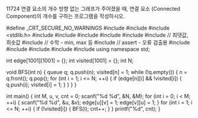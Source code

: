 11724 연결 요소의 개수
방향 없는 그래프가 주어졌을 때, 연결 요소 (Connected Component)의 개수를 구하는 프로그램을 작성하시오.



#define _CRT_SECURE_NO_WARNINGS
#include <numeric>
#include <cstdio>
#include <stdlib.h>
#include <iostream>
#include <cstring>
#include <string>
#include <algorithm>
#include <vector>
#include <climits>   // 최댓값, 최솟값
#include <cmath>   // 수학 - min, max 등
#include <cassert>   // assert - 오류 검출용
#include <queue>
#include <stack>
#include <deque>
#include <map>
#include <set>
using namespace std;

int edge[1001][1001] = {};
int visited[1001] = {};
int N;

void BFS(int n) {
	queue<int> q;
	q.push(n);
	visited[n] = 1;
	while (!q.empty()) {
		n = q.front();
		q.pop();
		for (int i = 1; i <= N; ++i) {
			if (edge[n][i] && !visited[i]) {
				q.push(i);
				visited[i] = 1;
			}
		}
	}
}

int main() {
	int M, u, v, cnt = 0;
	scanf("%d %d", &N, &M);
	for (int i = 0; i < M; ++i) {
		scanf("%d %d", &u, &v);
		edge[u][v] = 1;
		edge[v][u] = 1;
	}
	for (int i = 1; i <= N; ++i) {
		if (!visited[i]) {
			BFS(i);
			cnt++;
		}
	}
	printf("%d", cnt);
}
